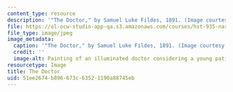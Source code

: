 ```yaml
---
content_type: resource
description: '"The Doctor," by Samuel Luke Fildes, 1891. (Image courtesy of Wikipedia.)'
file: https://ol-ocw-studio-app-qa.s3.amazonaws.com/courses/hst-935-narrative-ethics-literary-texts-and-moral-issues-in-medicine-january-iap-2007/51ee2674b896673c63521190a88745eb_hst-935iap07.jpg
file_type: image/jpeg
image_metadata:
  caption: '"The Doctor," by Samuel Luke Fildes, 1891. (Image courtesy of [Wikipedia](http://en.wikipedia.org/wiki/Luke_Fildes).)'
  credit: ''
  image-alt: Painting of an illuminated doctor considering a young patient.
resourcetype: Image
title: The Doctor
uid: 51ee2674-b896-673c-6352-1190a88745eb
---
```

